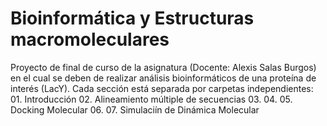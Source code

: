 # Bioinformática y Estructuras macromoleculares

Proyecto de final de curso de la asignatura (Docente: Alexis Salas Burgos) en el cual se deben de
realizar análisis bioinformáticos de una proteína de interés (LacY).
Cada sección está separada por carpetas independientes:
    01. Introducción
    02. Alineamiento múltiple de secuencias
    03.
    04.
    05. Docking Molecular
    06.
    07. Simulaciín de Dinámica Molecular